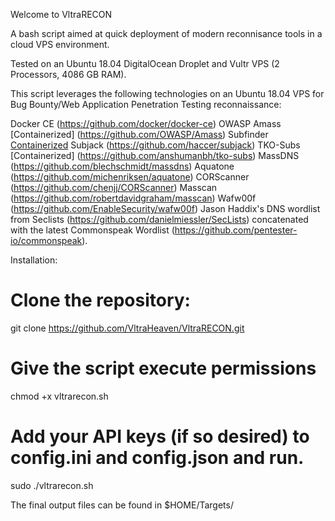 Welcome to VltraRECON

A bash script aimed at quick deployment of modern reconnisance tools in a cloud VPS environment. 

Tested on an Ubuntu 18.04 DigitalOcean Droplet and Vultr VPS (2 Processors, 4086 GB RAM).

This script leverages the following technologies on an Ubuntu 18.04 VPS for Bug Bounty/Web Application Penetration Testing reconnaissance:

Docker CE (https://github.com/docker/docker-ce)
OWASP Amass [Containerized] (https://github.com/OWASP/Amass)
Subfinder [Containerized](https://github.com/subfinder/subfinder)
Subjack (https://github.com/haccer/subjack)
TKO-Subs [Containerized] (https://github.com/anshumanbh/tko-subs)
MassDNS (https://github.com/blechschmidt/massdns)
Aquatone (https://github.com/michenriksen/aquatone)
CORScanner (https://github.com/chenjj/CORScanner)
Masscan (https://github.com/robertdavidgraham/masscan)
Wafw00f (https://github.com/EnableSecurity/wafw00f) 
Jason Haddix's DNS wordlist from Seclists (https://github.com/danielmiessler/SecLists) concatenated with the latest Commonspeak Wordlist (https://github.com/pentester-io/commonspeak).

Installation:

# Clone the repository:

git clone https://github.com/VltraHeaven/VltraRECON.git

# Give the script execute permissions

chmod +x vltrarecon.sh

# Add your API keys (if so desired) to config.ini and config.json and run.

sudo ./vltrarecon.sh

The final output files can be found in $HOME/Targets/
